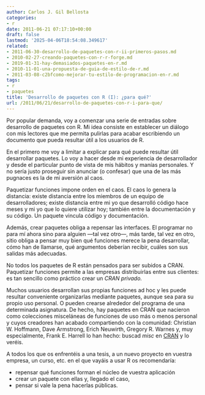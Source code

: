 ```yaml
---
author: Carlos J. Gil Bellosta
categories:
- r
date: 2011-06-21 07:17:10+00:00
draft: false
lastmod: '2025-04-06T18:54:08.349617'
related:
- 2011-06-30-desarrollo-de-paquetes-con-r-ii-primeros-pasos.md
- 2010-02-27-creando-paquetes-con-r-r-forge.md
- 2019-01-31-hay-demasiados-paquetes-en-r.md
- 2010-11-01-una-propuesta-de-guia-de-estilo-de-r.md
- 2011-03-08-c2bfcomo-mejorar-tu-estilo-de-programacion-en-r.md
tags:
- r
- paquetes
title: 'Desarrollo de paquetes con R (I): ¿para qué?'
url: /2011/06/21/desarrollo-de-paquetes-con-r-i-para-que/
---
```


Por popular demanda, voy a comenzar una serie de entradas sobre desarrollo de paquetes con R. Mi idea consiste en establecer un diálogo con mis lectores que me permita pulirlas para acabar escribiendo un documento que pueda resultar útil a los usuarios de R.

En el primero me voy a limitar a explicar para qué puede resultar útil desarrollar paquetes. Lo voy a hacer desde mi experiencia de desarrollador y desde el particular punto de vista de mis hábitos y manías personales. Y no sería justo proseguir sin anunciar (o confesar) que una de las más pugnaces es la de mi aversión al caos.

Paquetizar funciones impone orden en el caos. El caos lo genera la distancia: existe distancia entre los miembros de un equipo de desarrolladores; existe distancia entre mi yo que desarrolló código hace meses y mi yo que lo quiere utilizar hoy; también entre la documentación y su código. Un paquete vincula código y documentación.

Además, crear paquetes obliga a repensar las interfaces. El programar no para mí ahora sino para alguien —tal vez otro—, más tarde, tal vez en otro, sitio obliga a pensar muy bien qué funciones merece la pena desarrollar, cómo han de llamarse, qué argumentos deberían recibir, cuáles son sus salidas más adecuadas.

No todos los paquetes de R están pensados para ser subidos a CRAN. Paquetizar funciones permite a las empresas distribuirlas entre sus clientes: es tan sencillo como práctico crear un _CRAN privado._

Muchos usuarios desarrollan sus propias funciones ad hoc y les puede resultar conveniente organizarlas mediante paquetes, aunque sea para su propio uso personal. O pueden crearse alrededor del programa de una determinada asignatura. De hecho, hay paquetes en CRAN que nacieron como colecciones misceláneas de funciones de uso más o menos personal y cuyos creadores han acabado compartiendo con la comunidad: Christian W. Hoffmann, Dave Armstrong, Erich Neuwirth, Gregory R. Warnes y, muy especialmente, Frank E. Harrell lo han hecho: buscad _misc_ en [CRAN](http://cran.r-project.org/web/packages/) y lo veréis.

A todos los que os enfrentéis a una tesis, a un nuevo proyecto en vuestra empresa, un curso, etc. en el que vayáis a usar R os recomendaría:



* repensar qué funciones forman el núcleo de vuestra aplicación
* crear un paquete con ellas y, llegado el caso,
* pensar si vale la pena hacerlas públicas.